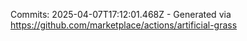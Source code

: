 Commits: 2025-04-07T17:12:01.468Z - Generated via https://github.com/marketplace/actions/artificial-grass
<br>
